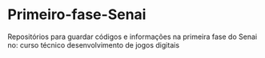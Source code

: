 # Primeiro-fase-Senai
Repositórios para guardar códigos e informações na primeira fase do Senai no: curso técnico desenvolvimento de jogos digitais
